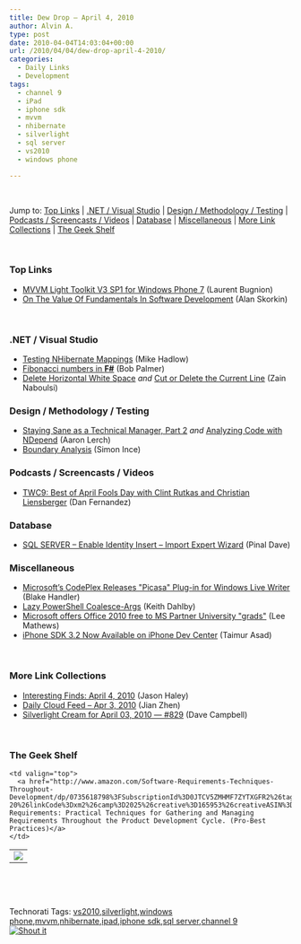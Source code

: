 ```yaml
---
title: Dew Drop – April 4, 2010
author: Alvin A.
type: post
date: 2010-04-04T14:03:04+00:00
url: /2010/04/04/dew-drop-april-4-2010/
categories:
  - Daily Links
  - Development
tags:
  - channel 9
  - iPad
  - iphone sdk
  - mvvm
  - nhibernate
  - silverlight
  - sql server
  - vs2010
  - windows phone

---
```

&#160;

Jump to: [Top Links][1] | [.NET / Visual Studio][2] | [Design / Methodology / Testing][3] | [Podcasts / Screencasts / Videos][4] | [Database][5] | [Miscellaneous][6] | [More Link Collections][7] | [The Geek Shelf][8] 

&#160;

### <a name="top"></a>Top Links

  * [MVVM Light Toolkit V3 SP1 for Windows Phone 7][9] (Laurent Bugnion)
  * [On The Value Of Fundamentals In Software Development][10] (Alan Skorkin)

&#160;

### <a name="dotnet"></a>.NET / Visual Studio

  * [Testing NHibernate Mappings][11] (Mike Hadlow)
  * [Fibonacci numbers in **F#**][12] (Bob Palmer)
  * [Delete Horizontal White Space][13] _and_&#160;[Cut or Delete the Current Line][14] (Zain Naboulsi)

<a name="web"></a>

### <a name="design"></a>Design / Methodology / Testing

  * [Staying Sane as a Technical Manager, Part 2][15] _and_&#160;[Analyzing Code with NDepend][16] (Aaron Lerch)
  * [Boundary Analysis][17] (Simon Ince)

<a name="silverlight"></a>

### <a name="podcasts"></a>Podcasts / Screencasts / Videos

  * [TWC9: Best of April Fools Day with Clint Rutkas and Christian Liensberger][18] (Dan Fernandez)

<a name="events"></a>

### <a name="db"></a>Database

  * [SQL SERVER – Enable Identity Insert – Import Expert Wizard][19] (Pinal Dave)

<a name="sp"></a>

### <a name="misc"></a>Miscellaneous

  * [Microsoft&#8217;s CodePlex Releases "Picasa" Plug-in for Windows Live Writer][20] (Blake Handler)
  * [Lazy PowerShell Coalesce-Args][21] (Keith Dahlby)
  * [Microsoft offers Office 2010 free to MS Partner University "grads"][22] (Lee Mathews)
  * [iPhone SDK 3.2 Now Available on iPhone Dev Center][23] (Taimur Asad)

&#160;

### <a name="links"></a>More Link Collections

  * [Interesting Finds: April 4, 2010][24] (Jason Haley)
  * [Daily Cloud Feed &#8211; Apr 3, 2010][25] (Jian Zhen)
  * [Silverlight Cream for April 03, 2010 &#8212; #829][26] (Dave Campbell)

&#160;

### <a name="shelf"></a>The Geek Shelf

<table border="0" cellspacing="0" cellpadding="0">
  <tr>
    <td>
      <img data-recalc-dims="1" decoding="async" src="https://i0.wp.com/ecx.images-amazon.com/images/I/51Kz7ATqTRL._SL160_.jpg?w=660" />
    </td>
    
    <td valign="top">
      <a href="http://www.amazon.com/Software-Requirements-Techniques-Throughout-Development/dp/0735618798%3FSubscriptionId%3D0JTCV5ZMHMF7ZYTXGFR2%26tag%3Dalvinashcraft-20%26linkCode%3Dxm2%26camp%3D2025%26creative%3D165953%26creativeASIN%3D0735618798">Software Requirements: Practical Techniques for Gathering and Managing Requirements Throughout the Product Development Cycle. (Pro-Best Practices)</a>
    </td>
  </tr>
</table>

&#160;

<div style="padding-bottom: 0px; margin: 0px; padding-left: 0px; padding-right: 0px; display: inline; float: none; padding-top: 0px" id="scid:C16BAC14-9A3D-4c50-9394-FBFEF7A93539:ac861d66-7275-4bbe-9d8e-a112dfb17984" class="wlWriterSmartContent">
  <!--dotnetkickit-->
</div>

&#160;

<div style="padding-bottom: 0px; margin: 0px; padding-left: 0px; padding-right: 0px; display: inline; float: none; padding-top: 0px" id="scid:0767317B-992E-4b12-91E0-4F059A8CECA8:0345a0a7-cf33-4604-a792-d22ffd47ae5d" class="wlWriterSmartContent">
  Technorati Tags: <a href="http://technorati.com/tags/vs2010" rel="tag">vs2010</a>,<a href="http://technorati.com/tags/silverlight" rel="tag">silverlight</a>,<a href="http://technorati.com/tags/windows+phone" rel="tag">windows phone</a>,<a href="http://technorati.com/tags/mvvm" rel="tag">mvvm</a>,<a href="http://technorati.com/tags/nhibernate" rel="tag">nhibernate</a>,<a href="http://technorati.com/tags/ipad" rel="tag">ipad</a>,<a href="http://technorati.com/tags/iphone+sdk" rel="tag">iphone sdk</a>,<a href="http://technorati.com/tags/sql+server" rel="tag">sql server</a>,<a href="http://technorati.com/tags/channel+9" rel="tag">channel 9</a>
</div>

<div class="wlWriterHeaderFooter" style="margin:0px; padding:0px 0px 0px 0px;">
  <div class="shoutIt">
    <a rev="vote-for" href="http://dotnetshoutout.com/Submit?url=http%3a%2f%2fwww.alvinashcraft.com%2f2010%2f04%2f04%2fdew-drop-april-4-2010%2f&title=Dew+Drop+%e2%80%93+April+4%2c+2010"><img decoding="async" alt="Shout it" src="http://dotnetshoutout.com/image.axd?url=https://morningdew-bpc6g3a0fgaxdxcu.eastus2-01.azurewebsites.net/2010/04/04/dew-drop-april-4-2010/" style="border:0px" /></a>
  </div>
</div>

 [1]: https://morningdew-bpc6g3a0fgaxdxcu.eastus2-01.azurewebsites.net/#top
 [2]: https://morningdew-bpc6g3a0fgaxdxcu.eastus2-01.azurewebsites.net/#dotnet
 [3]: https://morningdew-bpc6g3a0fgaxdxcu.eastus2-01.azurewebsites.net/#design
 [4]: https://morningdew-bpc6g3a0fgaxdxcu.eastus2-01.azurewebsites.net/#podcasts
 [5]: https://morningdew-bpc6g3a0fgaxdxcu.eastus2-01.azurewebsites.net/#db
 [6]: https://morningdew-bpc6g3a0fgaxdxcu.eastus2-01.azurewebsites.net/#misc
 [7]: https://morningdew-bpc6g3a0fgaxdxcu.eastus2-01.azurewebsites.net/#links
 [8]: https://morningdew-bpc6g3a0fgaxdxcu.eastus2-01.azurewebsites.net/#shelf
 [9]: http://feedproxy.google.com/~r/galasoft/~3/z2LTnsNZNlg/mvvm-light-toolkit-v3-sp1-for-windows-phone-7.aspx
 [10]: http://www.skorks.com/2010/04/on-the-value-of-fundamentals-in-software-development/
 [11]: http://feeds.dzone.com/~r/zones/dotnet/~3/te-WZddXbt4/testing-nhibernate-mappings
 [12]: http://geekswithblogs.net/BobPalmer/archive/2010/04/03/fibonacci-numbers-in-f.aspx
 [13]: http://feedproxy.google.com/~r/zainnab/~3/-01MCOhJ9oM/delete-horizontal-white-space-vstipedit0037.aspx
 [14]: http://feedproxy.google.com/~r/zainnab/~3/hcC3SpiC794/cut-or-delete-the-current-line-vstipedit0038.aspx
 [15]: http://feedproxy.google.com/~r/aaronlerch/~3/vtAkA8HPhRA/
 [16]: http://feedproxy.google.com/~r/aaronlerch/~3/9bystspDqaE/
 [17]: http://blogs.msdn.com/simonince/archive/2010/04/03/boundary-analysis.aspx
 [18]: http://channel9.msdn.com/shows/This+Week+On+Channel+9/TWC9-Best-of-April-Fools-Day-with-Clint-Rutkas-and-Christian-Liensberger/
 [19]: http://blog.sqlauthority.com/2010/04/04/sql-server-enable-identity-insert-import-expert-wizard/
 [20]: http://bhandler.spaces.live.com/Blog/cns!70F64BC910C9F7F3!8193.entry
 [21]: http://feedproxy.google.com/~r/LosTechies/~3/RkageeJNZSg/lazy-powershell-coalesce-args.aspx
 [22]: http://www.pheedcontent.com/click.phdo?i=f6afbe3a6f9cb0fd574fc43f796a71a7
 [23]: http://feedproxy.google.com/~r/RedmondPie/~3/2bpzsPvtyuU/
 [24]: http://jasonhaley.com/blog/post.aspx?id=22caaeb6-402f-435a-bf1e-a695f22d8fee
 [25]: http://feedproxy.google.com/~r/onsaas/~3/brtxl8sRnUs/
 [26]: http://geekswithblogs.net/WynApseTechnicalMusings/archive/2010/04/03/139076.aspx